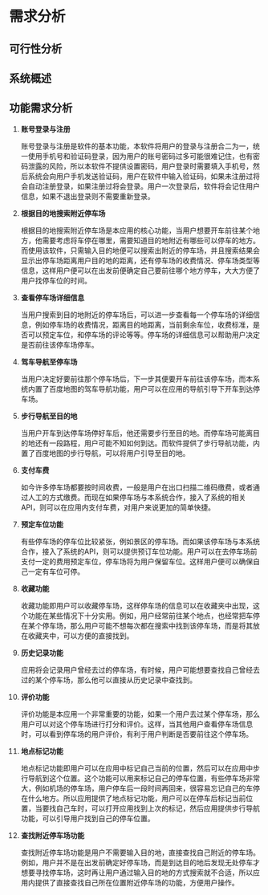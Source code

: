 # 需求分析

## 可行性分析



## 系统概述



## 功能需求分析

1. **账号登录与注册**

   账号登录与注册是软件的基本功能，本软件将用户的登录与注册合二为一，统一使用手机号和验证码登录，因为用户的账号密码过多可能很难记住，也有密码泄露的风险，所以本软件不提供设置密码，用户登录时需要填入手机号，然后系统会向用户手机发送验证码，用户在软件中输入验证码，如果未注册过将会自动注册登录，如果注册过将会登录。用户一次登录后，软件将会记住用户信息，如果不退出登录则不需要重新登录。

2. **根据目的地搜索附近停车场**

   根据目的地搜索附近停车场是本应用的核心功能，当用户想要开车前往某个地方，他需要考虑将车停在哪里，需要知道目的地附近有哪些可以停车的地方。而使用该软件，只需输入目的地便可以搜索出附近的停车场，并且搜索结果会显示出停车场距离用户目的地的距离，还有停车场的收费情况、停车场类型等信息，这样用户便可以在出发前便确定自己要前往哪个地方停车，大大方便了用户找停车位的时间。

3. **查看停车场详细信息**

   当用户搜索到目的地附近的停车场后，可以进一步查看每一个停车场的详细信息，例如停车场的收费情况，距离目的地距离，当前剩余车位，收费标准，是否可以预定车位，和停车场的评论等等。停车场的详细信息可以帮助用户决定是否前往该停车场停车。

4. **驾车导航至停车场**

   当用户决定好要前往那个停车场后，下一步其便要开车前往该停车场，而本系统内置了百度地图的驾车导航功能，用户可以在应用的导航引导下开车到达停车场。

5. **步行导航至目的地**

   当用户开车到达停车场停好车后，他还需要步行至目的地。而停车场可能离目的地还有一段路程，用户可能不知如何到达。而软件提供了步行导航功能，内置了百度地图的步行导航，可以将用户引导至目的地。

6. **支付车费**

   如今许多停车场都要按时间收费，一般是用户在出口扫描二维码缴费，或者通过人工的方式缴费。而现在如果停车场与本系统合作，接入了系统的相关API，则可以在应用内支付车费，对用户来说更加的简单快捷。

7. **预定车位功能**

   有些停车场的停车位比较紧张，例如景区的停车场。而如果该停车场与本系统合作，接入了系统的API，则可以提供预订车位功能。用户可以在去停车场前支付一定的费用预定车位，停车场将为用户保留车位。这样用户便可以确保自己一定有车位可停。

8. **收藏功能**

   收藏功能即用户可以收藏停车场，这样停车场的信息可以在收藏夹中出现，这个功能在某些情况下十分实用。例如，用户经常前往某个地点，也经常把车停在某个停车场，那么用户可能不想每次都在搜索中找到该停车场，而是将其放在收藏夹中，可以方便的直接找到。

9. **历史记录功能**

   应用将会记录用户曾经去过的停车场，有时候，用户可能想要查找自己曾经去过的某个停车场，那么他可以直接从历史记录中查找到。

10. **评价功能**

    评价功能是本应用一个非常重要的功能，如果一个用户去过某个停车场，那么用户可以对这个停车场进行打分和评价。这样，当其他用户查看停车场信息时，可以看到停车场的用户评价，有利于用户判断是否要前往这个停车场。

11. **地点标记功能**

    地点标记功能即用户可以在应用中标记自己当前的位置，然后可以在应用中步行导航到这个位置。这个功能可以用来标记自己的停车位置，有些停车场非常大，例如机场的停车场，用户停车后一段时间再回来，很容易忘记自己的车停在什么地方。所以应用提供了地点标记功能，用户可以在停车后标记当前位置，当要找自己车时，可以打开应用找到上次的标记，然后应用提供步行导航功能，可以引导用户找到自己的停车位置。

12. **查找附近停车场功能**

    查找附近停车场功能是用户不需要输入目的地，直接查找自己附近的停车场。例如，用户并不是在出发前确定好停车场，而是到达目的地后发现无处停车才想要寻找停车场，这时再让用户通过输入目的地的方式搜索就不合适，所以应用内提供了直接查找自己所在位置附近停车场的功能，方便用户操作。







